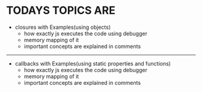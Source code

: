 # TODAYS TOPICS ARE

- closures with Examples(using objects)
   - how exactly js executes the code using debugger
   - memory mapping of it 
   - important concepts are explained in comments
---
- callbacks with Examples(using static properties and functions)
   -  how exactly js executes the code using debugger
   - memory mapping of it 
   - important concepts are explained in comments